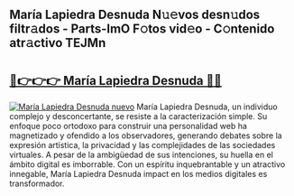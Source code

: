 ## María Lapiedra Desnuda N𝚞𝚎vos desn𝚞dos filtr𝚊dos - Parts-ImO F𝚘tos vid𝚎o - C𝚘ntenido atr𝚊ctivo TEJMn

# <h2><a href="http://mb8zjeb.tromn.icu/?c=Mar%c3%ada+Lapiedra+Desnuda">🔗👉👉👉 María Lapiedra Desnuda 🔗🔗</a></h2>

[![María Lapiedra Desnuda nuevo](https://i.imgur.com/pEAQMta.gif)](http://mb8zjeb.tromn.icu/?c=Mar%c3%ada+Lapiedra+Desnuda)
María Lapiedra Desnuda, un individuo complejo y desconcertante, se resiste a la caracterización simple. Su enfoque poco ortodoxo para construir una personalidad web ha magnetizado y ofendido a los observadores, generando debates sobre la expresión artística, la privacidad y las complejidades de las sociedades virtuales. A pesar de la ambigüedad de sus intenciones, su huella en el ámbito digital es imborrable. Con un espíritu inquebrantable y un atractivo innegable, María Lapiedra Desnuda impact en los medios digitales es transformador.
